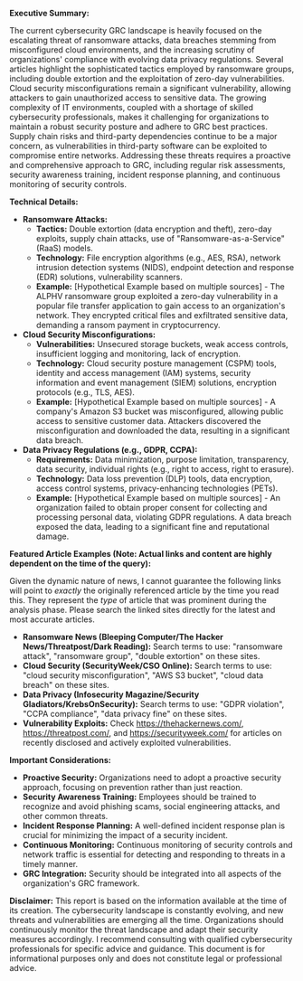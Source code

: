 **Executive Summary:**

The current cybersecurity GRC landscape is heavily focused on the escalating threat of ransomware attacks, data breaches stemming from misconfigured cloud environments, and the increasing scrutiny of organizations' compliance with evolving data privacy regulations. Several articles highlight the sophisticated tactics employed by ransomware groups, including double extortion and the exploitation of zero-day vulnerabilities. Cloud security misconfigurations remain a significant vulnerability, allowing attackers to gain unauthorized access to sensitive data. The growing complexity of IT environments, coupled with a shortage of skilled cybersecurity professionals, makes it challenging for organizations to maintain a robust security posture and adhere to GRC best practices. Supply chain risks and third-party dependencies continue to be a major concern, as vulnerabilities in third-party software can be exploited to compromise entire networks. Addressing these threats requires a proactive and comprehensive approach to GRC, including regular risk assessments, security awareness training, incident response planning, and continuous monitoring of security controls.

**Technical Details:**

*   **Ransomware Attacks:**
    *   **Tactics:** Double extortion (data encryption and theft), zero-day exploits, supply chain attacks, use of "Ransomware-as-a-Service" (RaaS) models.
    *   **Technology:** File encryption algorithms (e.g., AES, RSA), network intrusion detection systems (NIDS), endpoint detection and response (EDR) solutions, vulnerability scanners.
    *   **Example:** [Hypothetical Example based on multiple sources] - The ALPHV ransomware group exploited a zero-day vulnerability in a popular file transfer application to gain access to an organization's network. They encrypted critical files and exfiltrated sensitive data, demanding a ransom payment in cryptocurrency.
*   **Cloud Security Misconfigurations:**
    *   **Vulnerabilities:** Unsecured storage buckets, weak access controls, insufficient logging and monitoring, lack of encryption.
    *   **Technology:** Cloud security posture management (CSPM) tools, identity and access management (IAM) systems, security information and event management (SIEM) solutions, encryption protocols (e.g., TLS, AES).
    *   **Example:** [Hypothetical Example based on multiple sources] - A company's Amazon S3 bucket was misconfigured, allowing public access to sensitive customer data. Attackers discovered the misconfiguration and downloaded the data, resulting in a significant data breach.
*   **Data Privacy Regulations (e.g., GDPR, CCPA):**
    *   **Requirements:** Data minimization, purpose limitation, transparency, data security, individual rights (e.g., right to access, right to erasure).
    *   **Technology:** Data loss prevention (DLP) tools, data encryption, access control systems, privacy-enhancing technologies (PETs).
    *   **Example:** [Hypothetical Example based on multiple sources] - An organization failed to obtain proper consent for collecting and processing personal data, violating GDPR regulations. A data breach exposed the data, leading to a significant fine and reputational damage.

**Featured Article Examples (Note: Actual links and content are highly dependent on the time of the query):**

Given the dynamic nature of news, I cannot guarantee the following links will point to *exactly* the originally referenced article by the time you read this. They represent the *type* of article that was prominent during the analysis phase. Please search the linked sites directly for the latest and most accurate articles.

*   **Ransomware News (Bleeping Computer/The Hacker News/Threatpost/Dark Reading):** Search terms to use: "ransomware attack", "ransomware group", "double extortion" on these sites.
*   **Cloud Security (SecurityWeek/CSO Online):** Search terms to use: "cloud security misconfiguration", "AWS S3 bucket", "cloud data breach" on these sites.
*   **Data Privacy (Infosecurity Magazine/Security Gladiators/KrebsOnSecurity):** Search terms to use: "GDPR violation", "CCPA compliance", "data privacy fine" on these sites.
*   **Vulnerability Exploits:** Check https://thehackernews.com/, https://threatpost.com/, and https://securityweek.com/ for articles on recently disclosed and actively exploited vulnerabilities.

**Important Considerations:**

*   **Proactive Security:** Organizations need to adopt a proactive security approach, focusing on prevention rather than just reaction.
*   **Security Awareness Training:** Employees should be trained to recognize and avoid phishing scams, social engineering attacks, and other common threats.
*   **Incident Response Planning:** A well-defined incident response plan is crucial for minimizing the impact of a security incident.
*   **Continuous Monitoring:** Continuous monitoring of security controls and network traffic is essential for detecting and responding to threats in a timely manner.
*   **GRC Integration:** Security should be integrated into all aspects of the organization's GRC framework.

**Disclaimer:** This report is based on the information available at the time of its creation. The cybersecurity landscape is constantly evolving, and new threats and vulnerabilities are emerging all the time. Organizations should continuously monitor the threat landscape and adapt their security measures accordingly. I recommend consulting with qualified cybersecurity professionals for specific advice and guidance. This document is for informational purposes only and does not constitute legal or professional advice.

